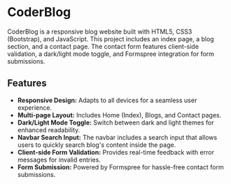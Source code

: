 # CoderBlog
CoderBlog is a responsive blog website built with HTML5, CSS3 (Bootstrap), and JavaScript. This project includes an index page, a blog section, and a contact page. The contact form features client-side validation, a dark/light mode toggle, and Formspree integration for form submissions.

## Features

- **Responsive Design:** Adapts to all devices for a seamless user experience.
- **Multi-page Layout:** Includes Home (Index), Blogs, and Contact pages.
- **Dark/Light Mode Toggle:** Switch between dark and light themes for enhanced readability.
- **Navbar Search Input:** The navbar includes a search input that allows users to quickly search blog's content inside the page.
- **Client-side Form Validation:** Provides real-time feedback with error messages for invalid entries.
- **Form Submission:** Powered by Formspree for hassle-free contact form submissions.
